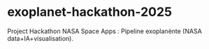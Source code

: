 # exoplanet-hackathon-2025
Project Hackathon NASA Space Apps : Pipeline exoplanènte (NASA data+IA+visualisation).
